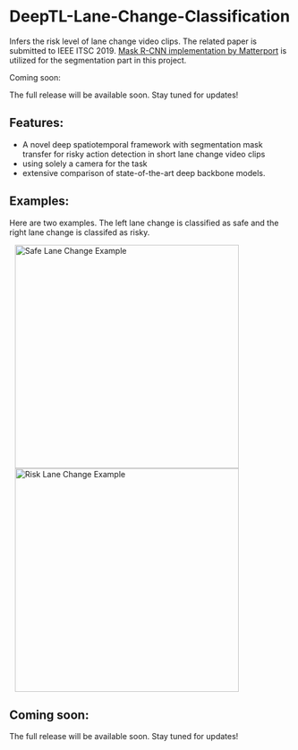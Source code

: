 # DeepTL-Lane-Change-Classification
Infers the risk level of lane change video clips. The related paper is submitted to IEEE ITSC 2019. [Mask R-CNN implementation by Matterport](https://github.com/matterport/Mask_RCNN) is utilized for the segmentation part in this project.

Coming soon:

The full release will be available soon. Stay tuned for updates!

## Features: 
* A novel deep spatiotemporal framework with segmentation mask transfer for risky action detection in short lane change video clips
* using solely a camera for the task
* extensive comparison of state-of-the-art deep backbone models.

## Examples:

Here are two examples. The left lane change is classified as safe and the right lane change is classifed as risky.


<img src="example_gifs/260.gif" title="Safe Lane Change Example" width="400" hspace="10"> <img src="example_gifs/697.gif" title="Risk Lane Change Example" width="400" hspace="10"> 

## Coming soon:

The full release will be available soon. Stay tuned for updates!
